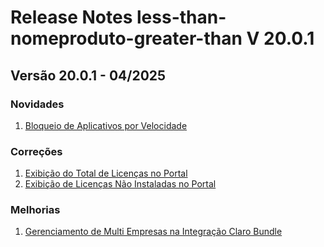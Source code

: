 # Release Notes less-than-nomeproduto-greater-than V 20.0.1

## **Versão 20.0.1 - 04/2025**


### **Novidades**

1. [Bloqueio de Aplicativos por Velocidade](Bloqueio-De-Aplicativos-Por-Velocidade.md)

### **Correções**

1. [Exibição do Total de Licenças no Portal](Exibição-Do-Total-De-Licenças-No-Portal.md)
2. [Exibição de Licenças Não Instaladas no Portal](Exibição-De-Licenças-Não-Instaladas-No-Portal.md)

### **Melhorias**

1. [Gerenciamento de Multi Empresas na Integração Claro Bundle](Gerenciamento-De-Multi-Empresas-Na-Integração-Claro-Bundle.md)
